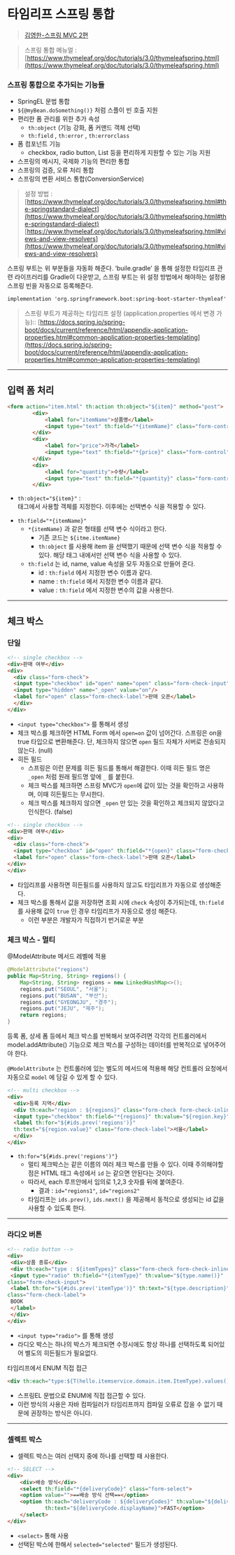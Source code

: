 # 타임리프 스프링 통합

>[김영한-스프링 MVC 2편](https://www.inflearn.com/course/%EC%8A%A4%ED%94%84%EB%A7%81-mvc-2#)

> 스프링 통합 메뉴얼 : [https://www.thymeleaf.org/doc/tutorials/3.0/thymeleafspring.html](https://www.thymeleaf.org/doc/tutorials/3.0/thymeleafspring.html)
> 

### 스프링 통합으로 추가되는 기능들

- SpringEL 문법 통합
- `${@myBean.doSomething()}` 처럼 스플이 빈 호출 지원
- 편리한 폼 관리를 위한 추가 속성
    - `th:object` (기능 강화, 폼 커맨드 객체 선택)
    - `th:field` , `th:error` , `th:errorclass`
- 폼 컴포넌트 기능
    - checkbox, radio button, List 등을 편리하게 지원할 수 있는 기능 지원
- 스프링의 메시지, 국제화 기능의 편리한 통합
- 스프링의 검증, 오류 처리 통합
- 스프링의 변환 서비스 통합(ConversionService)

> 설정 방법 : [https://www.thymeleaf.org/doc/tutorials/3.0/thymeleafspring.html#the-springstandard-dialect](https://www.thymeleaf.org/doc/tutorials/3.0/thymeleafspring.html#the-springstandard-dialect) [https://www.thymeleaf.org/doc/tutorials/3.0/thymeleafspring.html#views-and-view-resolvers](https://www.thymeleaf.org/doc/tutorials/3.0/thymeleafspring.html#views-and-view-resolvers)
> 

스프링 부트는 위 부분들을 자동화 해준다. ‘buile.gradle’ 을 통해 설정한 타임리프 관련 라이프러리를 Gradle이 다운받고, 스프링 부트는 위 설정 방법에서 해야하는 설정용 스프링 빈을 자동으로 등록해준다.

```html
implementation 'org.springframework.boot:spring-boot-starter-thymleaf'
```

> 스프링 부트가 제공하는 타임리프 설정 (application.properties 에서 변경 가능):: [https://docs.spring.io/spring-boot/docs/current/reference/html/appendix-application-properties.html#common-application-properties-templating](https://docs.spring.io/spring-boot/docs/current/reference/html/appendix-application-properties.html#common-application-properties-templating)
> 

---

## 입력 폼 처리

```html
<form action="item.html" th:action th:object="${item}" method="post">
        <div>
            <label for="itemName">상품명</label>
            <input type="text" th:field="*{itemName}" class="form-control" placeholder="이름을 입력하세요">
        </div>
        <div>
            <label for="price">가격</label>
            <input type="text" th:field="*{price}" class="form-control" placeholder="가격을 입력하세요">
        </div>
        <div>
            <label for="quantity">수량</label>
            <input type="text" th:field="*{quantity}" class="form-control" placeholder="수량을 입력하세요">
        </div>
```

- `th:object="${item}"` : <form> 태그에서 사용할 객체를 지정한다. 이후에는 선택변수 식을 적용할 수 있다.
- `th:field="*{itemName}"`
    - `*{itemName}` 과 같은 형태를 선택 변수 식이라고 한다.
        - 기존 코드는 `${itme.itemName}`
        - `th:object` 를 사용해 item 을 선택했기 때문에 선택 변수 식을 적용할 수 있다. 해당 태그 내에서만 선택 변수 식을 사용할 수 있다.
    - `th:field` 는 id, name, value 속성을 모두 자동으로 만들어 준다.
        - id : `th:field` 에서 지정한 변수 이름과 같다.
        - name : `th:field` 에서 지정한 변수 이름과 같다.
        - value : `th:field` 에서 지정한 변수의 값을 사용한다.

---

## 체크 박스

### 단일

```html
<!-- single checkbox -->
<div>판매 여부</div>
<div>
  <div class="form-check">
  <input type="checkbox" id="open" name="open" class="form-check-input">
  <input type="hidden" name="_open" value="on"/>
  <label for="open" class="form-check-label">판매 오픈</label>
  </div>
</div>
```

- `<input type="checkbox">` 를 통해서 생성
- 체크 박스를 체크하면 HTML Form 에서 `open=on` 값이 넘어간다. 스프링은 on을 true 타입으로 변환해준다. 단, 체크하지 않으면 `open` 필드 자체가 서버로 전송되지 않는다. (null)
- 히든 필드
    - 스프링은 이런 문제를 히든 필드를 통해서 해결한다. 이때 히든 필드 명은 `_open` 처럼 원래 필드명 앞에 `_` 를 붙힌다.
    - 체크 박스를 체크하면 스프링 MVC가 `open`에 값이 있는 것을 확인하고 사용하며, 이때 히든필드는 무시한다.
    - 체크 박스를 체크하지 않으면  `_open` 만 있는 것을 확인하고 체크되지 않았다고 인식한다. (false)

```html
<!-- single checkbox -->
<div>판매 여부</div>
<div>
  <div class="form-check">
  <input type="checkbox" id="open" th:field="*{open}" class="form-checkinput">
  <label for="open" class="form-check-label">판매 오픈</label>
</div>
</div>
```

- 타임리프를 사용하면 히든필드를 사용하지 않고도 타임리프가 자동으로 생성해준다.
- 체크 박스를 통해서 값을 저장하면 조회 시에 `check` 속성이 추가되는데, `th:field` 를 사용해 값이 `true` 인 경우 타임리프가 자동으로 생성 해준다.
    - 이런 부분은 개발자가 직접하기 번거로운 부분

### 체크 박스 - 멀티

@ModelAttribute 메서드 레벨에 적용

```java
@ModelAttribute("regions")
public Map<String, String> regions() {
    Map<String, String> regions = new LinkedHashMap<>();
    regions.put("SEOUL", "서울");
    regions.put("BUSAN", "부산");
    regions.put("GYEONGJU", "경주");
    regions.put("JEJU", "제주");
    return regions;
}
```

등록 폼, 상세 폼 등에서 체크 박스를 반복해서 보여주려면 각각의 컨트롤러에서 model.addAttribute() 기능으로 체크 박스를 구성하는 데이터를 반복적으로 넣어주어야 한다.

`@ModelAttribute` 는 컨트롤러에 있는 별도의 메서드에 적용해 해당 컨트롤러 요청에서 자동으로 `model` 에 담길 수 있게 할 수 있다.

```html
<!-- multi checkbox -->
<div>
  <div>등록 지역</div>
  <div th:each="region : ${regions}" class="form-check form-check-inline">
  <input type="checkbox" th:field="*{regions}" th:value="${region.key}" class="form-check-input">
  <label th:for="${#ids.prev('regions')}"
  th:text="${region.value}" class="form-check-label">서울</label>
  </div>
</div>
```

- `th:for="${#ids.prev('regions')"}`
    - 멀티 체크박스는 같은 이름의 여러 체크 박스를 만들 수 있다. 이때 주의해야할 점은 HTML 태그 속성에서 `id` 는 같으면 안된다는 것이다.
    - 따라서, each 루프안에서 임의로 1,2,3 숫자를 뒤에 붙여준다.
        - 결과 : `id="regions1"`, `id="regions2"`
    - 타임리프는 `ids.prev()`, `ids.next()` 을 제공해서 동적으로 생성되는 id 값을 사용할 수 있도록 한다.

---

### 라디오 버튼

```html
<!-- radio button -->
<div>
 <div>상품 종류</div>
 <div th:each="type : ${itemTypes}" class="form-check form-check-inline">
 <input type="radio" th:field="*{itemType}" th:value="${type.name()}"
class="form-check-input">
 <label th:for="${#ids.prev('itemType')}" th:text="${type.description}"
class="form-check-label">
 BOOK
 </label>
 </div>
</div>
```

- `<input type="radio">` 를 통해 생성
- 라디오 박스는 하나의 박스가 체크되면 수정시에도 항상 하나를 선택하도록 되어있어 별도의 히든필드가 필요없다.

타임리프에서 ENUM 직접 접근

```html
<div th:each="type:${T(hello.itemservice.domain.item.ItemType).values()}">
```

- 스프링EL 문법으로 ENUM에 직접 접근할 수 있다.
- 이런 방식의 사용은 자바 컴파일러가 타임리프까지 컴파일 오류로 잡을 수 없기 때문에 권장하는 방식은 아니다.

---

### 셀렉트 박스

- 셀렉트 박스는 여러 선택지 중에 하나를 선택할 때 사용한다.

```html
<!-- SELECT -->
<div>
    <div>배송 방식</div>
    <select th:field="*{deliveryCode}" class="form-select">
    <option value="">==배송 방식 선택==</option>
    <option th:each="deliveryCode : ${deliveryCodes}" th:value="${deliveryCode.code}"
            th:text="${deliveryCode.displayName}">FAST</option>
    </select>
</div>
```

- `<select>` 통해 사용
- 선택된 박스에 한해서 `selected="selected"` 필드가 생성된다.
